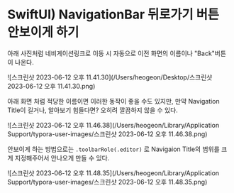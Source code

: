 

# SwiftUI) NavigationBar 뒤로가기 버튼 안보이게 하기

아래 사진처럼 네비게이션링크로 이동 시 자동으로 이전 화면의 이름이나 "Back"버튼이 나온다.

![스크린샷 2023-06-12 오후 11.41.30](/Users/heogeon/Desktop/스크린샷 2023-06-12 오후 11.41.30.png)

아래 화면 처럼 적당한 이름이면 이러한 동작이 좋을 수도 있지만, 만약 Navigation Title이 길거나, 알아보기 힘들다면? 오히려 깔끔하지 않을 수 있다.

![스크린샷 2023-06-12 오후 11.46.38](/Users/heogeon/Library/Application Support/typora-user-images/스크린샷 2023-06-12 오후 11.46.38.png)

안보이게 하는 방법으로는 `.toolbarRole(.editor)` 로 Navigaion Title의 범위를 크게 지정해주어서 안나오게 만들 수 있다.

![스크린샷 2023-06-12 오후 11.48.35](/Users/heogeon/Library/Application Support/typora-user-images/스크린샷 2023-06-12 오후 11.48.35.png)